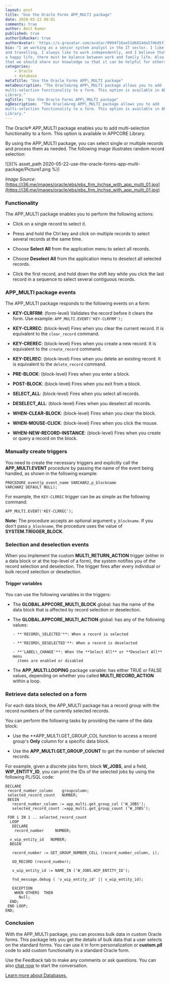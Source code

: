 ```yaml
---
layout: post
title: "Use the Oracle Forms APP_MULTI package"
date: 2020-05-22 00:01
comments: true
author: Amit Kumar
published: true
authorIsRacker: true
authorAvatar: 'https://s.gravatar.com/avatar/0994f16ae51d6814da574bd5f1b3fb8e'
bio: "I am working as a senior system analyst in the IT sector. I like reading
and travelling. I always like to work independently, and I believe that to live
a happy life, there must be balance between work and family life. Also, I believe
that we should share our knowledge so that it can be helpful for others."
categories:
    - Oracle
    - database
metaTitle: "Use the Oracle Forms APP\_MULTI package"
metaDescription: "The Oracle&reg APP\_MULTI package allows you to add
multi-selection functionality to a form. This option is available in APPCORE
Library."
ogTitle: "Use the Oracle Forms APP\_MULTI package"
ogDescription:  "The Oracle&reg APP\_MULTI package allows you to add
multi-selection functionality to a form. This option is available in APPCORE
Library."
---
```


The Oracle&reg; APP\_MULTI package enables you to add multi-selection functionality
to a form. This option is available in APPCORE Library.

<!-- more -->

By using the APP\_MULTI package, you can select single or multiple records and
process them as needed. The following image illustrates random record selection:

![]({% asset_path 2020-05-22-use-the-oracle-forms-app-multi-package/Picture1.png %})

*Image Source*: [https://i36.me/images/oracle/ebs/ebs_frm_lnchse_with_app_multi_01.jpg](https://i36.me/images/oracle/ebs/ebs_frm_lnchse_with_app_multi_01.jpg)

### Functionality

The APP\_MULTI package enables you to perform the following actions:

- Click on a single record to select it.

- Press and hold the Ctrl key and click on multiple records to select several
  records at the same time.

- Choose **Select All** from the application menu to select all records.

- Choose **Deselect All** from the application menu to deselect all selected
  records.

- Click the first record, and hold down the shift key while you click the last
  record in a sequence to select several contiguous records.

### APP\_MULTI package events

The APP\_MULTI package responds to the following events on a form:

- **KEY-CLRFRM**: (form-level) Validates the record before it clears the form.
  Use example: `APP_MULTI.EVENT('KEY-CLRFRM');`

- **KEY-CLRREC**: (block-level) Fires when you clear the current record. It is
  equivalent to the `clear_record` command.

- **KEY-CREREC**: (block-level) Fires when you create a new record. It is
  equivalent to the `create_record` command.

- **KEY-DELREC**: (block-level) Fires when you delete an existing record. It is
  equivalent to the `delete_record` command.

- **PRE-BLOCK**: (block-level) Fires when you enter a block.

- **POST-BLOCK**: (block-level) Fires when you exit from a block.

- **SELECT_ALL**: (block-level) Fires when you select all records.

- **DESELECT_ALL**: (block-level) Fires when you deselect all records.

- **WHEN-CLEAR-BLOCK**: (block-level) Fires when you clear the block.

- **WHEN-MOUSE-CLICK**: (block-level) Fires when you click the mouse.

- **WHEN-NEW-RECORD-INSTANCE**: (block-level) Fires when you create or query a
  record on the block.

### Manually create triggers

You need to create the necessary triggers and explicitly call the **APP_MULTI.EVENT**
procedure by passing the name of the event being handled, as shown in the
following example:

    PROCEDURE event(p_event_name VARCHAR2,p_blockname
    VARCHAR2 DEFAULT NULL);

For example, the `KEY-CLRREC` trigger can be as simple as the following command:

    APP_MULTI.EVENT('KEY-CLRREC');

**Note:** The procedure accepts an optional argument `p_blockname`. If you don't
pass `p_blockname`, the procedure uses the value of **SYSTEM.TRIGGER\_BLOCK**.

### Selection and deselection events

When you implement the custom **MULTI\_RETURN\_ACTION** trigger (either in a data
block or at the top-level of a form), the system notifies you of the record
selection and deselection. The trigger fires after every individual or bulk
record selection or deselection.

#### Trigger variables

You can use the following variables in the triggers:

- The **GLOBAL.APPCORE\_MULTI\_BLOCK** global: has the name of the data block
  that is affected by record selection or deselection.

- The **GLOBAL.APPCORE\_MULTI\_ACTION** global: has any of the following values:

      - **'RECORD\_SELECTED'**: When a record is selected

      - **'RECORD\_DESELECTED'**: When a record is deselected

      - **'LABEL\_CHANGE'**: When the **Select All** or **Deselect All** menu
        items are enabled or disabled

- The **APP\_MULTI.LOOPING** package variable: has either TRUE or FALSE values,
  depending on whether you called **MULTI\_RECORD\_ACTION** within a loop.

### Retrieve data selected on a form

For each data block, the APP\_MULTI package has a record group with the
record numbers of the currently selected records.

You can perform the following tasks by providing the name of the data block:

- Use the **APP\_MULTI.GET\_GROUP\_COL function to access a record group's **Only**
  column for a specific data block.

- Use the **APP\_MULTI.GET\_GROUP\_COUNT** to get the number of selected records.

For example, given a discrete jobs form, block **W\_JOBS**, and a field,
**WIP\_ENTITY\_ID**, you can print the IDs of the selected jobs by using the
following PL/SQL code:

    DECLARE
     record_number_column    groupcolumn;
     selected_record_count   NUMBER;
     BEGIN
       record_number_column := app_multi.get_group_col ('W_JOBS');
       selected_record_count :=app_multi.get_group_count ('W_JOBS');

     FOR i IN 1 .. selected_record_count
      LOOP
       DECLARE
        record_number     NUMBER;

      v_wip_entity_id   NUMBER;
      BEGIN

       record_number := GET_GROUP_NUMBER_CELL (record_number_column, i);

       GO_RECORD (record_number);

       v_wip_entity_id := NAME_IN ('W_JOBS.WIP_ENTITY_ID');

       fnd_message.debug ( 'v_wip_entity_id' || v_wip_entity_id);

       EXCEPTION
        WHEN OTHERS  THEN
          Null;
      END;
     END LOOP;
    END;

### Conclusion

With the APP\_MULTI package, you can process bulk data in custom Oracle forms.
This package lets you get the details of bulk data that a user selects on the
standard forms. You can use it in form personalization or **custom.pll** code to
add custom functionality in a standard Oracle form.

Use the Feedback tab to make any comments or ask questions. You can also
[chat now](https://www.rackspace.com/#chat) to start the conversation.

<a class="cta blue" id="cta" href="https://www.rackspace.com/dba-services">Learn more about Databases.</a>
